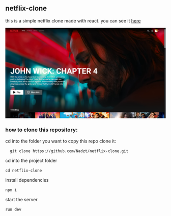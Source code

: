 ## netflix-clone
this is a simple netflix clone made with react.
you can see it [here](https://netflix-clone-mocha-two.vercel.app/)

![screenshot](https://github.com/Nadzt/netflix-clone/blob/main/images/screenshot-1.png)

### how to clone this repository:

cd into the folder you want to copy this repo
clone it:

	  git clone https://github.com/Nadzt/netflix-clone.git
cd into the project folder

    cd netflix-clone
install dependencies

    npm i
start the server

    run dev
